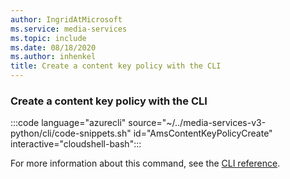 ```yaml
---
author: IngridAtMicrosoft
ms.service: media-services
ms.topic: include
ms.date: 08/18/2020
ms.author: inhenkel
title: Create a content key policy with the CLI
---
```


### Create a content key policy with the CLI

:::code language="azurecli" source="~/../media-services-v3-python/cli/code-snippets.sh" id="AmsContentKeyPolicyCreate" interactive="cloudshell-bash":::

For more information about this command, see the [CLI reference](/cli/azure/ams/content-key-policy?view=azure-cli-latest&preserve-view=true#az-ams-content-key-policy-create).
